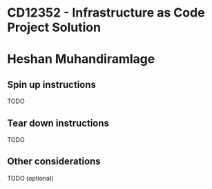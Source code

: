 # CD12352 - Infrastructure as Code Project Solution
# Heshan Muhandiramlage

## Spin up instructions

TODO

## Tear down instructions

TODO

## Other considerations

TODO (optional)